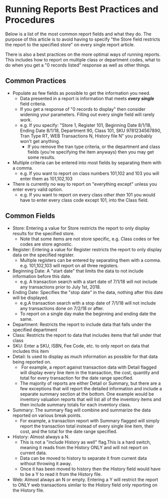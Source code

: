 # Running Reports Best Practices and Procedures

<PageHeader />

Below is a list of the most common report fields and what they do. The purpose of this article is to avoid having to specify "the Store field restricts the report to the specified store" on every single report article.

There is also a best practices on the more optimal ways of running reports. This includes how to report on multiple class or department codes, what to do when you get a "0 records listed" response as well as other things.

## Common Practices

- Populate as few fields as possible to get the information you need.
    - Data presented in a report is information that meets **_every single_** field criteria.
    - If you get a response of "0 records to display" then consider widening your parameters. Filling out every single field will rarely work.
    - e.g. If you specify: "Store 1, Register 101, Beginning Date 8/1/18, Ending Date 8/1/18, Department 90, Class 101, SKU 9781234567890, Tran Type RT, WEB Transactions N, History file N" you probably won't get anything.
        - If you remove the tran type criteria, or the department and class fields (you're specifying the item anyways) then you may get some results.
- Multiple criteria can be entered into most fields by separating them with a comma.
    - e.g. If you want to report on class numbers 101,102 and 103 you will enter them as 101,102,103
- There is currently no way to report on "everything except" unless you enter every valid option.
    - e.g. If you want to report on every class _other than_ 101 you would have to enter every class code except 101, into the Class field.

## Common Fields

- Store: Entering a value for Store restricts the report to only display results for the specified store.
    - Note that some items are not store specific, e.g. Class codes or fee codes are store agnostic.
- Register: Entering a value for Register restricts the report to only display data on the specified register.
    - Multiple registers can be entered by separating them with a comma. e.g. 101,102,103 will report on all three registers.
- Beginning Date: A "start date" that limits the data to not include information before this date.
    - e.g. A transaction search with a start date of 7/1/18 will not include any transactions prior to July 1st, 2018.
- Ending Date: Specifies the "stop date" in the data, nothing after this date will be displayed.
    - e.g.A transaction search with a stop date of 7/1/18 will not include any transactions done on 7/2/18 or after.
    - To report on a single day make the beginning and ending date the same.
- Department: Restricts the report to include data that falls under the specified department
- Class: Restricts the report to data that includes items that fall under that class
- SKU: Enter a SKU, ISBN, Fee Code, etc. to only report on data that includes this item
- Detail: Is used to display as much information as possible for that data being reported on.
    -  For example, a report against transaction data with Detail flagged will display every line item in the transaction, the cost, quantity and total for every transaction for the date range specified.
    - The majority of reports are either Detail or Summary, but there are a few exceptions that will report the detailed information and include a separate summary section at the bottom. One example would be inventory valuation reports that will list all of the inventory items and then include summary totals for each inventory class.
- Summary: The summary flag will combine and summarize the data reported on various break points.
    - For example, a transaction report with Summary flagged will simply report the transaction total instead of every single line item, their cost, and the total for the date range specified.
- History: Almost always a N.
    - This is not a "include History as well" flag.This is a hard switch, meaning it reads from the History ONLY and will not report on current data.
    - Data can be moved to history to separate it from current data without throwing it away.
    - Once it has been moved to history then the History field would have to be a Y to read it from the History file.
- Web: Almost always an N or empty. Entering a Y will restrict the report to ONLY web transactions similar to the History field only reporting on the History file.

<PageFooter />
